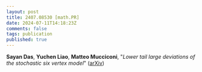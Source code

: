 ```yaml
---
layout: post
title: 2407.08530 [math.PR]
date: 2024-07-11T14:18:23Z
comments: false
tags: publication
published: true
---
```


<b>Sayan Das</b>, <b>Yuchen Liao</b>, <b>Matteo Mucciconi</b>, "<i>Lower tail large deviations of the stochastic six vertex model</i>" ([arXiv](http://arxiv.org/abs/2407.08530v1))
